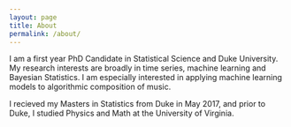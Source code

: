```yaml
---
layout: page
title: About
permalink: /about/
---
```


I am a first year PhD Candidate in Statistical Science and Duke University.  My research interests are broadly in time series, machine learning and Bayesian Statistics.  I am especially interested in applying machine learning models to algorithmic composition of music.

I recieved my Masters in Statistics from Duke in May 2017, and prior to Duke, I studied Physics and Math at the University of Virginia.  

